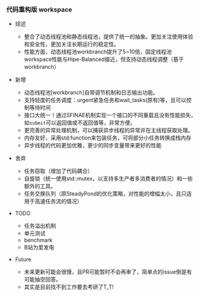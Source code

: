 ### 代码重构版  workspace

- 综述
  - 整合了动态线程池和静态线程池，提供了统一的抽象。更加关注使用体验和安全性，更加关注长期运行的稳定性。
  - 性能方面，动态线程池workbranch提升了5~10倍，固定线程池workspace性能与Hipe-Balanced接近，但支持动态线程调整（基于workbranch）
 
- 新增
  * 动态线程池[workbranch]自带调节机制和日志输出功能。
  * 支持轻度的任务调度：urgent紧急任务和wait_tasks(原有)等，且可以控制等待时间
  * 接口大统一！通过SFINAE机制实现一个接口的不同重载且没有性能损失，如`submit`可以返回值或不返回值等，非常方便。
  * 更完善的异常处理机制，可以捕获异步线程的异常并在主线程获取处理。
  * 内存友好，采用std:function来包装任务，可将部分小任务转换成栈内存
  * 异步线程的代码更加优雅，更少的同步变量带来更好的性能

- 舍弃
  * 任务窃取（增加了代码耦合）
  * 自旋锁（统一使用std::mutex，以支持多生产者多消费者的情况）和一些额外的工具。
  * 任务交换队列（原SteadyPond的优化策略，对性能的增幅太小，且只适用于高速任务流的情况）

- TODO
  * 任务溢出机制
  * 单元测试
  * benchmark
  * B站为爱发电

- Future
  - 未来更新可能会很慢，且PR可能暂时不会再审了，简单点的issue倒是有可能抽空回答。
  - 其实是目前找不到工作要去考研了T_T!

